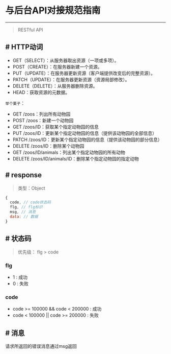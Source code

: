 # 与后台API对接规范指南
---

> RESTful API

## # HTTP动词

- GET（SELECT）：从服务器取出资源（一项或多项）。
- POST（CREATE）：在服务器新建一个资源。
- PUT（UPDATE）：在服务器更新资源（客户端提供改变后的完整资源）。
- PATCH（UPDATE）：在服务器更新资源（资源局部修改）。
- DELETE（DELETE）：从服务器删除资源。
- HEAD：获取资源的元数据。

`举个栗子`：

- GET /zoos：列出所有动物园
- POST /zoos：新建一个动物园
- GET /zoos/ID：获取某个指定动物园的信息
- PUT /zoos/ID：更新某个指定动物园的信息（提供该动物园的全部信息）
- PATCH /zoos/ID：更新某个指定动物园的信息（提供该动物园的部分信息）
- DELETE /zoos/ID：删除某个动物园
- GET /zoos/ID/animals：列出某个指定动物园的所有动物
- DELETE /zoos/ID/animals/ID：删除某个指定动物园的指定动物

## # response

> 类型：Object

```js
{
  code, // code状态码
  flg, // flg标识
  msg, // 消息
  data: // 数据
}
```

## # 状态码

>优先级： flg > code

### flg

- 1 : 成功
- 0 : 失败


### code

- code >= 100000 && code < 200000 : 成功
- code < 100000 || code >= 200000 : 失败

## # 消息

请求所返回的错误消息通过msg返回